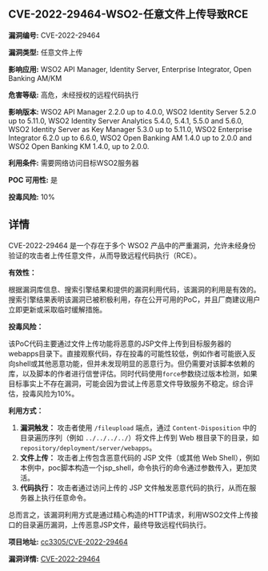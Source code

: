 ## CVE-2022-29464-WSO2-任意文件上传导致RCE

**漏洞编号:** CVE-2022-29464

**漏洞类型:** 任意文件上传

**影响应用:** WSO2 API Manager, Identity Server, Enterprise Integrator, Open Banking AM/KM

**危害等级:** 高危，未经授权的远程代码执行

**影响版本:** WSO2 API Manager 2.2.0 up to 4.0.0, WSO2 Identity Server 5.2.0 up to 5.11.0, WSO2 Identity Server Analytics 5.4.0, 5.4.1, 5.5.0 and 5.6.0, WSO2 Identity Server as Key Manager 5.3.0 up to 5.11.0, WSO2 Enterprise Integrator 6.2.0 up to 6.6.0, WSO2 Open Banking AM 1.4.0 up to 2.0.0 and WSO2 Open Banking KM 1.4.0, up to 2.0.0.

**利用条件:** 需要网络访问目标WSO2服务器

**POC 可用性:** 是

**投毒风险:** 10%

## 详情

CVE-2022-29464 是一个存在于多个 WSO2 产品中的严重漏洞，允许未经身份验证的攻击者上传任意文件，从而导致远程代码执行（RCE）。

**有效性：**

根据漏洞库信息、搜索引擎结果和提供的漏洞利用代码，该漏洞的利用是有效的。搜索引擎结果表明该漏洞已被积极利用，存在公开可用的PoC，并且厂商建议用户立即更新或采取临时缓解措施。

**投毒风险：**

该PoC代码主要通过文件上传功能将恶意的JSP文件上传到目标服务器的webapps目录下。直接观察代码，存在投毒的可能性较低，例如作者可能嵌入反向shell或其他恶意功能，但并未发现明显的恶意行为。但仍需要对该脚本依赖的库，以及脚本的作者进行信誉评估。同时代码使用`force`参数绕过版本检测，如果目标事实上不存在漏洞，可能会因为尝试上传恶意文件导致服务不稳定。综合评估，投毒风险为10%。

**利用方式：**

1.  **漏洞触发：** 攻击者使用 `/fileupload` 端点，通过 `Content-Disposition` 中的目录遍历序列（例如 `../../../../`）将文件上传到 Web 根目录下的目录，如 `repository/deployment/server/webapps`。
2.  **文件上传：** 攻击者上传包含恶意代码的 JSP 文件（或其他 Web Shell），例如本例中，poc脚本构造一个jsp_shell，命令执行的命令通过参数传入，更加灵活。
3.  **代码执行：** 攻击者通过访问上传的 JSP 文件触发恶意代码的执行，从而在服务器上执行任意命令。

总而言之，该漏洞利用方式是通过精心构造的HTTP请求，利用WSO2文件上传接口的目录遍历漏洞，上传恶意JSP文件，最终导致远程代码执行。

**项目地址:** [cc3305/CVE-2022-29464](https://github.com/cc3305/CVE-2022-29464)

**漏洞详情:** [CVE-2022-29464](https://nvd.nist.gov/vuln/detail/CVE-2022-29464)